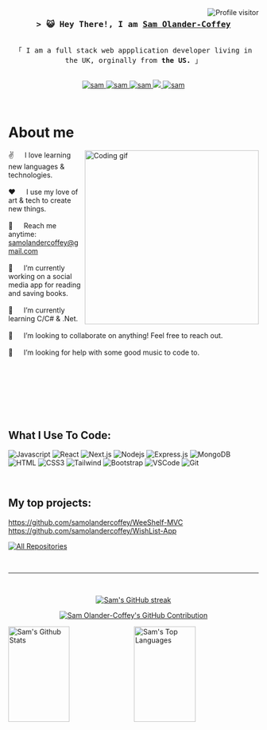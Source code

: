 
<!--
<h2 align="center">
  Welcome to Sam's Github!
  <img src="https://media.giphy.com/media/hvRJCLFzcasrR4ia7z/giphy.gif" width="28">
</h2>
-->

<!--
<p align="center">
  <a href="https://github.com/samolandercoffey"><img src="https://readme-typing-svg.herokuapp.com/?lines=Self%20Taught%20Programmer;Front%20End%20Developer;1.5%2B%20years%20of%20coding%20experience;Always%20learning%20new%20things&center=true&width=380&height=45"></a>
</p>

 -->

<a href="https://komarev.com/ghpvc/?username=samolandercoffey">
  <img align="right" src="https://komarev.com/ghpvc/?username=samolandercoffey&label=Visitors&color=0e75b6&style=flat" alt="Profile visitor" />
</a>


<!-- Intro  -->
<h3 align="center">
        <samp>&gt; 😺 Hey There!, I am
                <b><a target="_blank" href="https://alsiam.com">Sam Olander-Coffey</a></b>
        </samp>
</h3>


<p align="center"> 
  <samp>
    <br>
    「 I am a full stack web appplication developer living in the UK, orginally from <b>the US.</b> 」
    <br>
    <br>
  </samp>
</p>

<p align="center">
 <a href="https://alsiam.com" target="blank">
  <img src="https://img.shields.io/badge/Website-DC143C?style=for-the-badge&logo=medium&logoColor=white" alt="sam" />
 </a>
 <a href="https://www.linkedin.com/in/samantha-olander" target="_blank">
  <img src="https://img.shields.io/badge/LinkedIn-0077B5?style=for-the-badge&logo=linkedin&logoColor=white" alt="sam"/>
 </a>
 <a href="https://dev.to/samolandercoffey" target="_blank">
  <img src="https://img.shields.io/badge/dev.to-0A0A0A?style=for-the-badge&logo=dev.to&logoColor=white" alt="sam" />
 </a>
 <a href="https://twitter.com/samelizabeth23" target="_blank">
  <img src="https://img.shields.io/badge/Twitter-1DA1F2?style=for-the-badge&logo=twitter&logoColor=white" />
 </a>
 <a href="https://www.facebook.com/samantha.olander" target="_blank">
  <img src="https://img.shields.io/badge/Facebook-20BEFF?&style=for-the-badge&logo=facebook&logoColor=white" alt="sam"  />
  </a> 
</p>
<br />

<!-- About Section -->
 # About me
 
<p>
 <img align="right" width="350" src="/assets/programmer.gif" alt="Coding gif" />
  
 ✌️ &emsp; I love learning new languages & technologies.<br/><br/>
 ❤️ &emsp; I use my love of art & tech to create new things.<br/><br/>
 📧 &emsp; Reach me anytime: samolandercoffey@gmail.com<br/><br/>
 🔭 &emsp; I’m currently working on a social media app for reading and saving books.<br/><br/>
 🌱 &emsp; I’m currently learning C/C# & .Net.<br/><br/>
 👯 &emsp; I’m looking to collaborate on anything! Feel free to reach out.</br></br> 
 🤔 &emsp; I’m looking for help with some good music to code to.</br></br>


</p>

<br/>
<br/>
<br/>
<br/>
<br/>

## What I Use To Code:

![Javascript](https://img.shields.io/badge/Javascript-F0DB4F?style=for-the-badge&labelColor=black&logo=javascript&logoColor=F0DB4F)
![React](https://img.shields.io/badge/-React-61DBFB?style=for-the-badge&labelColor=black&logo=react&logoColor=61DBFB)
![Next.js](https://img.shields.io/badge/next.js-000000?style=for-the-badge&logo=nextdotjs&logoColor=white)
![Nodejs](https://img.shields.io/badge/Nodejs-3C873A?style=for-the-badge&labelColor=black&logo=node.js&logoColor=3C873A)
![Express.js](https://img.shields.io/badge/Express.js-000000?style=for-the-badge&logo=express&logoColor=white)
![MongoDB](https://img.shields.io/badge/MongoDB-4EA94B?style=for-the-badge&logo=mongodb&logoColor=white)
![HTML](https://img.shields.io/badge/HTML5-E34F26?style=for-the-badge&logo=html5&logoColor=white)
![CSS3](https://img.shields.io/badge/CSS3-1572B6?style=for-the-badge&logo=css3&logoColor=white)
![Tailwind](https://img.shields.io/badge/Tailwind_CSS-092749?style=for-the-badge&logo=tailwindcss&logoColor=06B6D4&labelColor=000000)
![Bootstrap](https://img.shields.io/badge/Bootstrap-563D7C?style=for-the-badge&logo=bootstrap&logoColor=white)
![VSCode](https://img.shields.io/badge/Visual_Studio-0078d7?style=for-the-badge&logo=visual%20studio&logoColor=white)
![Git](https://img.shields.io/badge/Git-F05032?style=for-the-badge&logo=git&logoColor=white)

<br/>

## My top projects:
https://github.com/samolandercoffey/WeeShelf-MVC
https://github.com/samolandercoffey/WishList-App



<p align="left">
  <a href="https://github.com/samolandercoffey?tab=repositories" target="_blank"><img alt="All Repositories" title="All Repositories" src="https://img.shields.io/badge/-All%20Repos-2962FF?style=for-the-badge&logo=koding&logoColor=white"/></a>
</p>

<br/>
<hr/>
<br/>

<p align="center">
  <a href="https://github.com/samolandercoffey">
    <img src="https://github-readme-streak-stats.herokuapp.com/?user=samolandercoffey&theme=radical&border=7F3FBF&background=0D1117" alt="Sam's GitHub streak"/>
  </a>
</p>

<p align="center">
  <a href="https://github.com/samolandercoffey">
    <img src="https://github-profile-summary-cards.vercel.app/api/cards/profile-details?username=samolandercoffey&theme=radical" alt="Sam Olander-Coffey's GitHub Contribution"/>
  </a>
</p>

<a> 
    <a href="https://github.com/samolandercoffey"><img alt="Sam's Github Stats" src="https://denvercoder1-github-readme-stats.vercel.app/api?username=samolandercoffey&show_icons=true&count_private=true&theme=react&border_color=7F3FBF&bg_color=0D1117&title_color=F85D7F&icon_color=F8D866" height="192px" width="49.5%"/></a>
  <a href="https://github.com/samolandercoffey"><img alt="Sam's Top Languages" src="https://denvercoder1-github-readme-stats.vercel.app/api/top-langs/?username=samolandercoffey&langs_count=8&layout=compact&theme=react&border_color=7F3FBF&bg_color=0D1117&title_color=F85D7F&icon_color=F8D866" height="192px" width="49.5%"/></a>
  <br/>
</a>


